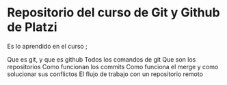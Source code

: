 # Repositorio del curso de Git y Github de Platzi

Es lo aprendido en el curso ;

Que es git, y que es github
Todos los comandos de git
Que son los repositorios
Como funcionan los commits
Como funciona el merge y como solucionar sus conflictos
El flujo de trabajo con un repositorio remoto


